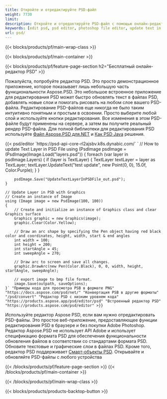 ```yaml
---
title: Откройте и отредактируйте PSD-файл
weight: 7730
limit: 
description: Откройте и отредактируйте PSD-файл с помощью онлайн-редактора
keywords: [edit psd, psd editor, photoshop file editor, update text in psd, update psd, open psd, update text in psd]
url: psd/
---
```


{{< blocks/products/pf/main-wrap-class >}}

{{< blocks/products/pf/main-container >}}

{{< blocks/products/pf/feature-page-section h2="Бесплатный онлайн-редактор PSD" >}}
<p>Пожалуйста, попробуйте редактор PSD. Это просто демонстрационное приложение, которое показывает лишь небольшую часть функциональности Aspose.PSD. Это небольшое встроенное приложение для редактирования PSD может быстро обновлять текст в файлах PSD, добавлять новые слои и помогать рисовать на любом слое вашего PSD-файла. Редактирование PSD-файлов еще никогда не было таким интуитивно понятным и простым в освоении. Просто выберите любой слой и используйте кнопки редактирования. Все изменения в этом PSD-файле будут применены на сервере, а затем вы получите реальный рендер PSD-файла. Для полной библиотеки для редактирования PSD используйте <a href="/psd/{{< lang-code >}}net">Файл Aspose.PSD для.NET</a> и <a href="/psd/{{< lang-code >}}java">Как PSD Java</a> решения. </p>
{{< psd/editor `https://psd-api-core-rl2ajsbv.k8s.dynabic.com/` 
`	// How to update Text Layer in PSD File
	using (PsdImage psdImage = (PsdImage)Image.Load("layers.psd"))
  	{
		foreach (var layer in psdImage.Layers)
		{
			if (layer is TextLayer)
			{
				TextLayer textLayer = layer as TextLayer;
				textLayer.UpdateText("test update", new Point(0, 0), 15.0f, Color.Purple);
			}
		}

		psdImage.Save("UpdateTextLayerInPSDFile_out.psd");
	}
	
	// Update Layer in PSD with Graphics
	// Create an instance of Image
	using (Image image = new PsdImage(100, 100))
	{
		// Create and initialize an instance of Graphics class and clear Graphics surface
		Graphics graphic = new Graphics(image);
		graphic.Clear(Color.Yellow);

		// Draw an arc shape by specifying the Pen object having red black color and coordinates, height, width, start & end angles                 
		int width = 100;
		int height = 200;
		int startAngle = 45;
		int sweepAngle = 270;

		// Draw arc to screen and save all changes.
		graphic.DrawArc(new Pen(Color.Black), 0, 0, width, height, startAngle, sweepAngle);

		// export image to bmp file format.
		image.Save(outpath, saveOptions);
	}` "Примеры кода для просмотра PSB в формате PNG"  "https://docs.aspose.com/psd/net/" "Конвертация PSB в другие форматы"  "/psd/convert" "Редактор PSD с низким уровнем кода" "https://products.aspose.app/psd/editor/psd" "Встроенный редактор PSD" "https://products.aspose.com/psd/editor" >}}
<p>Используйте редактор Aspose PSD, если вам нужно отредактировать PSD-файлы. Это простое веб-приложение, предоставляющее функции редактирования PSD в браузере и без покупки Adobe Photoshop. Редактор Aspose.PSD не использует API Adobe и использует спецификацию формата PSD для обеспечения функциональности обновления файлов в соответствии со стандартами формата PSD. Обновите текстовые и графические слои в файлах PSD. Кроме того, редактор PSD поддерживает <a href="https://reference.aspose.com/psd/net/aspose.psd.fileformats.psd.layers.smartobjects/smartobjectlayer/">Смарт-объекты PSD</a>. Открывайте и обновляйте PSD-файлы с любого устройства</p>

{{< /blocks/products/pf/feature-page-section >}}
{{< /blocks/products/pf/main-container >}}


{{< /blocks/products/pf/main-wrap-class >}}

{{< blocks/products/products-backtop-button >}}

